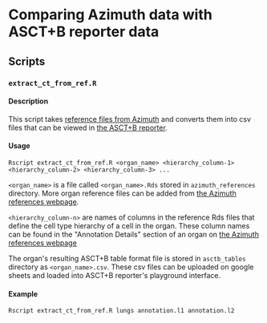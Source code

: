 # Comparing Azimuth data with ASCT+B reporter data

## Scripts

### ```extract_ct_from_ref.R```

#### Description
This script takes [reference files from Azimuth](https://azimuth.hubmapconsortium.org/references/)
and converts them into csv files that can be viewed in [the ASCT+B reporter](https://hubmapconsortium.github.io/ccf-asct-reporter/).

#### Usage
```
Rscript extract_ct_from_ref.R <organ_name> <hierarchy_column-1> <hierarchy_column-2> <hierarchy_column-3> ...
```

```<organ_name>``` is a file called ```<organ_name>.Rds``` stored in
```azimuth_references``` directory. More organ reference files can be added from
[the Azimuth references webpage](https://azimuth.hubmapconsortium.org/references/).

```<hierarchy_column-n>``` are names of columns in the reference Rds files that
define the cell type hierarchy of a cell in the organ. These column names can be
found in the "Annotation Details" section of an organ on [the Azimuth references webpage](https://azimuth.hubmapconsortium.org/references/)

The organ's resulting ASCT+B table format file is stored in ```asctb_tables``` directory as
```<organ_name>.csv```. These csv files can be uploaded on google sheets and 
loaded into ASCT+B reporter's playground interface.

#### Example

```
Rscript extract_ct_from_ref.R lungs annotation.l1 annotation.l2
```
